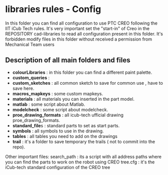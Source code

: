 # libraries rules - Config

In this folder you can find all configuration to use PTC CREO following the IIT iCub Tech rules.
It's very important set the "start-in" of Creo in the REPOSITORY cad-libraries to read all configuration present in this folder.
It's forbidden modify files in this folder without received a permission from Mechanical Team users

## Description of all main folders and files
- **colourLibraries** : in this folder you can find a different paint palette.
- **custom_queries** :
- **custom_sketches** : all common sketch to save for common use , have to save here.
- **macros_mapkeys** : some custom mapkeys.
- **materials** : all materials you can inserted in the part model.
- **matlab** : some script about Matlab.
- **modelcheck** : some script about modelcheck.
- **proe_drawing_formats** : all icub-tech ufficial drawing proe_drawing_formats.
- **standard_file**s : standard parts to set as start parts.
- **symbols** : all symbols to use in the drawing.
- **tables** : all tables you need to add on the drawings
- **trail** : it's a folder to save temporary the trails ( not to commit into the repo).

Other important files:
search_path : its a script with all address paths where you can find the parts to work on the robot using CREO
tree.cfg : it's the iCub-tech standard configuration of the CREO tree
